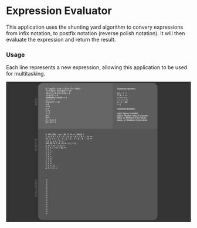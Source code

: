 # Expression Evaluator
This application uses the shunting yard algorithm to convery expressions from infix notation, to postfix notation (reverse polish notation). It will then evaluate the expression and return the result.

### Usage
Each line represents a new expression, allowing this application to be used for multitasking.

![](screenshot.png)

